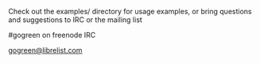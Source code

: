 Check out the examples/ directory for usage examples, or bring questions and suggestions to IRC or the mailing list

\#gogreen on freenode IRC

gogreen@librelist.com
